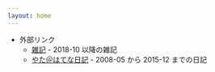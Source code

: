 ```yaml
---
layout: home
---
```


- 外部リンク
  - [雑記](https://s-yata.blogspot.com/) - 2018-10 以降の雑記
  - [やた＠はてな日記](http://d.hatena.ne.jp/s-yata/) - 2008-05 から 2015-12 までの日記
